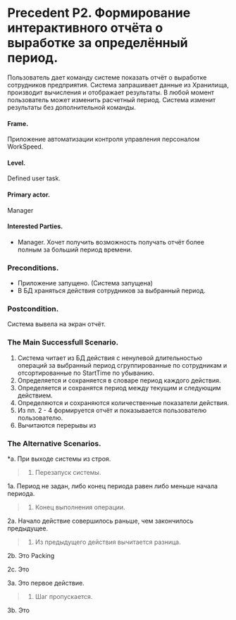 Precedent P2. Формирование интерактивного отчёта о выработке за определённый период.
====================================================================================

Пользователь дает команду системе показать отчёт о выработке сотрудников предприятия.
Система запрашивает данные из Хранилища, производит вычисления и отображает результаты.
В любой момент пользователь может изменить расчетный период. Система изменит результаты
без дополнительной команды.

#### Frame. 
Приложение автоматизации контроля управления персоналом WorkSpeed.

#### Level.
Defined user task.

#### Primary actor.
Manager

#### Interested Parties.
- Manager. Хочет получить возможность получать отчёт более полным за больший период времени.

### Preconditions.
* Приложение запущено. (Система запущена)
* В БД храняться действия сотрудников за выбранный период.

### Postcondition.
Система вывела на экран отчёт.

### The Main Successfull Scenario.
1. Система читает из БД действия с ненулевой длительностью операций за выбранный период сгруппированные по сотрудникам и отсортированные по StartTime по убыванию.
2. Определяется и сохраняется в словаре период каждого действия.
3. Определяется и сохранятся период между текущим и следующим действием.
4. Определяются и сохраняются количественные показатели действия.
5. Из пп. 2 - 4 формируется отчёт и показывается пользователю пользователю.
6. Вычитаются перерывы из 

### The Alternative Scenarios.
\*a. При выходе системы из строя.     
> 1. Перезапуск системы.     

1а. Период не задан, либо конец периода равен либо меньше начала периода.
> 1. Конец выполнения операции.

2а. Начало действие совершилось раньше, чем закончилось предыдущее.
> 1. Из предыдущего действия вычитается разница.

2b. Это Packing

2c. Это 

3а. Это первое действие.
> 1. Шаг пропускается.

3b. Это
